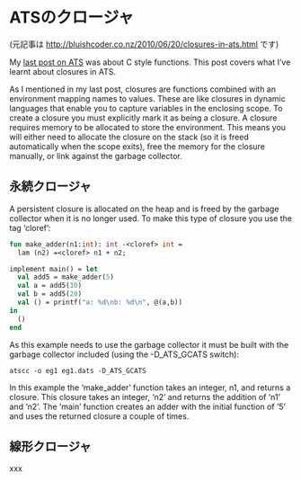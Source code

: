 # ATSのクロージャ

(元記事は http://bluishcoder.co.nz/2010/06/20/closures-in-ats.html です)

My
[last post on ATS](http://bluishcoder.co.nz/2010/06/13/functions-in-ats.html)
was about C style functions.
This post covers what I’ve learnt about closures in ATS.

As I mentioned in my last post, closures are functions combined with an environment mapping names to values.
These are like closures in dynamic languages that enable you to capture variables in the enclosing scope.
To create a closure you must explicitly mark it as being a closure.
A closure requires memory to be allocated to store the environment.
This means you will either need to allocate the closure on the stack (so it is freed automatically when the scope exits), free the memory for the closure manually, or link against the garbage collector.

## 永続クロージャ

A persistent closure is allocated on the heap and is freed by the garbage collector when it is no longer used.
To make this type of closure you use the tag ‘cloref’:

```ocaml
fun make_adder(n1:int): int -<cloref> int =
  lam (n2) =<cloref> n1 + n2;

implement main() = let
  val add5 = make_adder(5)
  val a = add5(10)
  val b = add5(20)
  val () = printf("a: %d\nb: %d\n", @(a,b))
in
  ()
end
```

As this example needs to use the garbage collector it must be built with the garbage collector included (using the -D_ATS_GCATS switch):

```
atscc -o eg1 eg1.dats -D_ATS_GCATS
```

In this example the ‘make_adder’ function takes an integer, n1, and returns a closure.
This closure takes an integer, ‘n2’ and returns the addition of ‘n1’ and ‘n2’.
The ‘main’ function creates an adder with the initial function of ‘5’ and uses the returned closure a couple of times.

## 線形クロージャ

xxx
